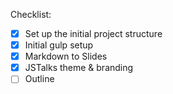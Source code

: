 

Checklist:
- [x] Set up the initial project structure
- [x] Initial gulp setup
- [x] Markdown to Slides
- [x] JSTalks theme & branding
- [ ] Outline
